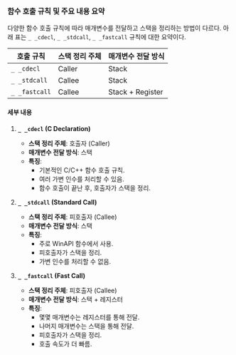 ### 함수 호출 규칙 및 주요 내용 요약

다양한 함수 호출 규칙에 따라 매개변수를 전달하고 스택을 정리하는 방법이 다르다. 아래 표는 `_ _cdecl`, `_ _stdcall`, `_ _fastcall` 규칙에 대한 요약이다.

| 호출 규칙     | 스택 정리 주체 | 매개변수 전달 방식          |
| ------------- | --------------- | --------------------------- |
| `_ _cdecl`    | Caller          | Stack                       |
| `_ _stdcall`  | Callee          | Stack                       |
| `_ _fastcall` | Callee          | Stack + Register            |

#### 세부 내용

1. **`_ _cdecl` (C Declaration)**
   - **스택 정리 주체**: 호출자 (Caller)
   - **매개변수 전달 방식**: 스택
   - **특징**: 
     - 기본적인 C/C++ 함수 호출 규칙.
     - 여러 가변 인수를 처리할 수 있음.
     - 함수 호출이 끝난 후, 호출자가 스택을 정리.

2. **`_ _stdcall` (Standard Call)**
   - **스택 정리 주체**: 피호출자 (Callee)
   - **매개변수 전달 방식**: 스택
   - **특징**: 
     - 주로 WinAPI 함수에서 사용.
     - 피호출자가 스택을 정리.
     - 가변 인수를 처리할 수 없음.

3. **`_ _fastcall` (Fast Call)**
   - **스택 정리 주체**: 피호출자 (Callee)
   - **매개변수 전달 방식**: 스택 + 레지스터
   - **특징**: 
     - 몇몇 매개변수는 레지스터를 통해 전달.
     - 나머지 매개변수는 스택을 통해 전달.
     - 피호출자가 스택을 정리.
     - 호출 속도가 더 빠름.
